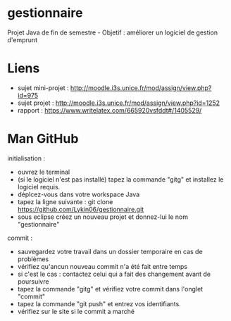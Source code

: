 gestionnaire
============

Projet Java de fin de semestre - Objetif : améliorer un logiciel de gestion d'emprunt


Liens
======
- sujet mini-projet : http://moodle.i3s.unice.fr/mod/assign/view.php?id=975
- sujet projet : http://moodle.i3s.unice.fr/mod/assign/view.php?id=1252
- rapport : https://www.writelatex.com/665920vsfddt#/1405529/


Man GitHub
==========

initialisation :
-  ouvrez le terminal
-  (si le logiciel n'est pas installé) tapez la commande "gitg" et installez le logiciel requis.
-  déplcez-vous dans votre workspace Java
-  tapez la ligne suivante : git clone https://github.com/Lykin06/gestionnaire.git
-  sous eclipse créez un nouveau projet et donnez-lui le nom "gestionnaire"


commit :
-  sauvegardez votre travail dans un dossier temporaire en cas de problèmes
-  vérifiez qu'ancun nouveau commit n'a été fait entre temps
-  si c'est le cas : contactez celui qui a fait des changement avant de poursuivre
-  tapez la commande "gitg" et vérifiez votre commit dans l'onglet "commit"
-  tapez la commande "git push" et entrez vos identifiants.
-  vérifiez sur le site si le commit a marché


